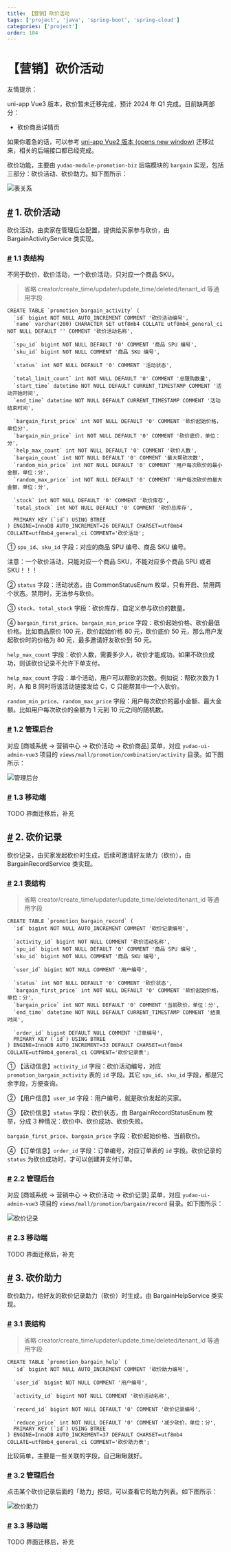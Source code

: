 ```yaml
---
title: 【营销】砍价活动
tags: ['project', 'java', 'spring-boot', 'spring-cloud']
categories: ['project']
order: 104
---
```

# 【营销】砍价活动

友情提示：

 uni-app Vue3 版本，砍价暂未迁移完成，预计 2024 年 Q1 完成。目前缺两部分：

 * 砍价商品详情页

 如果你着急的话，可以参考 [uni-app Vue2 版本  (opens new window)](https://gitee.com/yudaocode/yudao-mall-uniapp/tree/master-vue2/) 迁移过来，相关的后端接口都已经完成。

 砍价功能，主要由 `yudao-module-promotion-biz` 后端模块的 `bargain` 实现，包括三部分：砍价活动、砍价助力。如下图所示：

 ![表关系](https://cloud.iocoder.cn/img/%E5%95%86%E5%9F%8E%E6%89%8B%E5%86%8C/%E7%A0%8D%E4%BB%B7%E6%B4%BB%E5%8A%A8/%E8%A1%A8%E5%85%B3%E7%B3%BB.png)

 ## [#](#_1-砍价活动) 1. 砍价活动

 砍价活动，由卖家在管理后台配置，提供给买家参与砍价，由 BargainActivityService 类实现。

 ### [#](#_1-1-表结构) 1.1 表结构

 不同于砍价、砍价活动，一个砍价活动，只对应一个商品 SKU。

 
> 省略 creator/create\_time/updater/update\_time/deleted/tenant\_id 等通用字段

 
```
CREATE TABLE `promotion_bargain_activity` (
  `id` bigint NOT NULL AUTO_INCREMENT COMMENT '砍价活动编号',
  `name` varchar(200) CHARACTER SET utf8mb4 COLLATE utf8mb4_general_ci NOT NULL DEFAULT '' COMMENT '砍价活动名称',
  
  `spu_id` bigint NOT NULL DEFAULT '0' COMMENT '商品 SPU 编号',
  `sku_id` bigint NOT NULL COMMENT '商品 SKU 编号',
  
  `status` int NOT NULL DEFAULT '0' COMMENT '活动状态',
  
  `total_limit_count` int NOT NULL DEFAULT '0' COMMENT '总限购数量',
  `start_time` datetime NOT NULL DEFAULT CURRENT_TIMESTAMP COMMENT '活动开始时间',
  `end_time` datetime NOT NULL DEFAULT CURRENT_TIMESTAMP COMMENT '活动结束时间',

  `bargain_first_price` int NOT NULL DEFAULT '0' COMMENT '砍价起始价格，单位分',
  `bargain_min_price` int NOT NULL DEFAULT '0' COMMENT '砍价底价，单位：分',
  `help_max_count` int NOT NULL DEFAULT '0' COMMENT '砍价人数',
  `bargain_count` int NOT NULL DEFAULT '0' COMMENT '最大帮砍次数',
  `random_min_price` int NOT NULL DEFAULT '0' COMMENT '用户每次砍价的最小金额，单位：分',
  `random_max_price` int NOT NULL DEFAULT '0' COMMENT '用户每次砍价的最大金额，单位：分',

  `stock` int NOT NULL DEFAULT '0' COMMENT '砍价库存',
  `total_stock` int NOT NULL DEFAULT '0' COMMENT '砍价总库存',

  PRIMARY KEY (`id`) USING BTREE
) ENGINE=InnoDB AUTO_INCREMENT=26 DEFAULT CHARSET=utf8mb4 COLLATE=utf8mb4_general_ci COMMENT='砍价活动';

```
① `spu_id`、`sku_id` 字段：对应的商品 SPU 编号、商品 SKU 编号。

 注意：一个砍价活动，只能对应一个商品 SKU，不能对应多个商品 SPU 或者 SKU！！！

 ② `status` 字段：活动状态，由 CommonStatusEnum 枚举，只有开启、禁用两个状态。禁用时，无法参与砍价。

 ③ `stock`、`total_stock` 字段：砍价库存，自定义参与砍价的数量。

 ④ `bargain_first_price`、`bargain_min_price` 字段：砍价起始价格、砍价最低价格。比如商品原价 100 元，砍价起始价格 80 元，砍价底价 50 元，那么用户发起砍价时的价格为 80 元，最多邀请好友砍价到 50 元。

 `help_max_count` 字段：砍价人数，需要多少人，砍价才能成功。如果不砍价成功，则该砍价记录不允许下单支付。

 `help_max_count` 字段：单个活动，用户可以帮砍的次数。例如说：帮砍次数为 1 时，A 和 B 同时将该活动链接发给 C，C 只能帮其中一个人砍价。

 `random_min_price`、`random_max_price` 字段：用户每次砍价的最小金额、最大金额。比如用户每次砍价的金额为 1 元到 10 元之间的随机数。

 ### [#](#_1-2-管理后台) 1.2 管理后台

 对应 [商城系统 -> 营销中心 -> 砍价活动 -> 砍价商品] 菜单，对应 `yudao-ui-admin-vue3` 项目的 `views/mall/promotion/combination/activity` 目录。如下图所示：

 ![管理后台](https://cloud.iocoder.cn/img/%E5%95%86%E5%9F%8E%E6%89%8B%E5%86%8C/%E7%A0%8D%E4%BB%B7%E6%B4%BB%E5%8A%A8/%E7%A0%8D%E4%BB%B7%E6%B4%BB%E5%8A%A8-%E7%AE%A1%E7%90%86%E5%90%8E%E5%8F%B0.png)

 ### [#](#_1-3-移动端) 1.3 移动端

 TODO 界面迁移后，补充

 ## [#](#_2-砍价记录) 2. 砍价记录

 砍价记录，由买家发起砍价时生成，后续可邀请好友助力（砍价），由 BargainRecordService 类实现。

 ### [#](#_2-1-表结构) 2.1 表结构

 
> 省略 creator/create\_time/updater/update\_time/deleted/tenant\_id 等通用字段

 
```
CREATE TABLE `promotion_bargain_record` (
  `id` bigint NOT NULL AUTO_INCREMENT COMMENT '砍价记录编号',

  `activity_id` bigint NOT NULL COMMENT '砍价活动名称',  
  `spu_id` bigint NOT NULL DEFAULT '0' COMMENT '商品 SPU 编号',
  `sku_id` bigint NOT NULL COMMENT '商品 SKU 编号',
  
  `user_id` bigint NOT NULL COMMENT '用户编号',

  `status` int NOT NULL DEFAULT '0' COMMENT '砍价状态',
  `bargain_first_price` int NOT NULL DEFAULT '0' COMMENT '砍价起始价格，单位：分',
  `bargain_price` int NOT NULL DEFAULT '0' COMMENT '当前砍价，单位：分',
  `end_time` datetime NOT NULL DEFAULT CURRENT_TIMESTAMP COMMENT '结束时间',

  `order_id` bigint DEFAULT NULL COMMENT '订单编号',
  PRIMARY KEY (`id`) USING BTREE
) ENGINE=InnoDB AUTO_INCREMENT=33 DEFAULT CHARSET=utf8mb4 COLLATE=utf8mb4_general_ci COMMENT='砍价记录表';

```
① 【活动信息】`activity_id` 字段：砍价活动编号，对应 `promotion_bargain_activity` 表的 `id` 字段。其它 `spu_id`、`sku_id` 字段，都是冗余字段，方便查询。

 ② 【用户信息】`user_id` 字段：用户编号，就是砍价发起的买家。

 ③ 【砍价信息】`status` 字段：砍价状态，由 BargainRecordStatusEnum 枚举，分成 3 种情况：砍价中、砍价成功、砍价失败。

 `bargain_first_price`、`bargain_price` 字段：砍价起始价格、当前砍价。

 ④ 【订单信息】`order_id` 字段：订单编号，对应订单表的 `id` 字段。砍价记录的 `status` 为砍价成功时，才可以创建并支付订单。

 ### [#](#_2-2-管理后台) 2.2 管理后台

 对应 [商城系统 -> 营销中心 -> 砍价活动 -> 砍价记录] 菜单，对应 `yudao-ui-admin-vue3` 项目的 `views/mall/promotion/bargain/record` 目录。如下图所示：

 ![砍价记录](https://cloud.iocoder.cn/img/%E5%95%86%E5%9F%8E%E6%89%8B%E5%86%8C/%E7%A0%8D%E4%BB%B7%E6%B4%BB%E5%8A%A8/%E7%A0%8D%E4%BB%B7%E8%AE%B0%E5%BD%95-%E7%AE%A1%E7%90%86%E5%90%8E%E5%8F%B0.png)

 ### [#](#_2-3-移动端) 2.3 移动端

 TODO 界面迁移后，补充

 ## [#](#_3-砍价助力) 3. 砍价助力

 砍价助力，给好友的砍价记录助力（砍价）时生成，由 BargainHelpService 类实现。

 ### [#](#_3-1-表结构) 3.1 表结构

 
> 省略 creator/create\_time/updater/update\_time/deleted/tenant\_id 等通用字段

 
```
CREATE TABLE `promotion_bargain_help` (
  `id` bigint NOT NULL AUTO_INCREMENT COMMENT '砍价助力编号',
  
  `user_id` bigint NOT NULL COMMENT '用户编号',
  
  `activity_id` bigint NOT NULL COMMENT '砍价活动名称',
  
  `record_id` bigint NOT NULL DEFAULT '0' COMMENT '砍价记录编号',
  
  `reduce_price` int NOT NULL DEFAULT '0' COMMENT '减少砍价，单位：分',
  PRIMARY KEY (`id`) USING BTREE
) ENGINE=InnoDB AUTO_INCREMENT=37 DEFAULT CHARSET=utf8mb4 COLLATE=utf8mb4_general_ci COMMENT='砍价助力表';

```
比较简单，主要是一些关联的字段，自己瞅瞅就好。

 ### [#](#_3-2-管理后台) 3.2 管理后台

 点击某个砍价记录后面的「助力」按钮，可以查看它的助力列表。如下图所示：

 ![砍价助力](https://cloud.iocoder.cn/img/%E5%95%86%E5%9F%8E%E6%89%8B%E5%86%8C/%E7%A0%8D%E4%BB%B7%E6%B4%BB%E5%8A%A8/%E7%A0%8D%E4%BB%B7%E5%8A%A9%E5%8A%9B-%E7%AE%A1%E7%90%86%E5%90%8E%E5%8F%B0.png)

 ### [#](#_3-3-移动端) 3.3 移动端

 TODO 界面迁移后，补充

